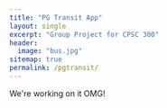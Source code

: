```yaml
---
title: "PG Transit App"
layout: single
excerpt: "Group Project for CPSC 300"
header:
  image: "bus.jpg"
sitemap: true
permalink: /pgtransit/
---
```


We're working on it OMG!
